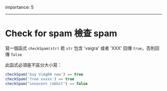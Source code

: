 importance: 5

---

# Check for spam 檢查 spam

寫一個函式 `checkSpam(str)` 若 `str` 包含 'vaigra' 或者 'XXX' 回傳 `true`，否則回傳 `false`

此函式必須是不區分大小寫：

```js
checkSpam('buy ViAgRA now') == true
checkSpam('free xxxxx') == true
checkSpam("innocent rabbit") == false
```

